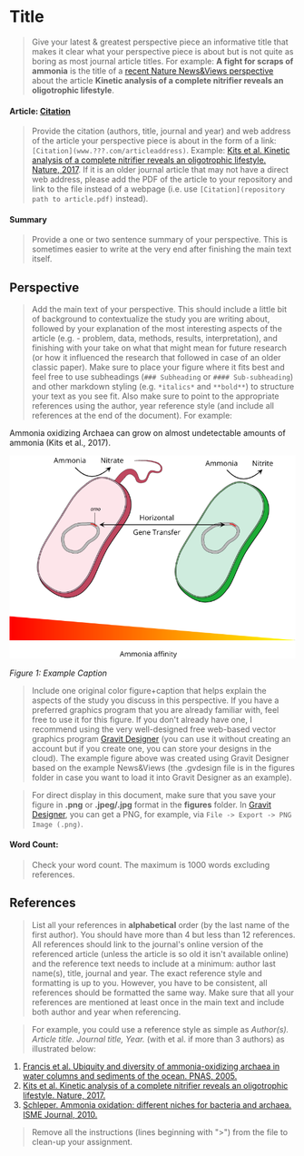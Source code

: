 # Title

> Give your latest & greatest perspective piece an informative title that makes it clear what your perspective piece is about but is not quite as boring as most journal article titles. For example: **A fight for scraps of ammonia** is the title of a [recent Nature News&Views perspective](http://www.nature.com/nature/journal/v549/n7671/full/549162a.html) about the article **Kinetic analysis of a complete nitrifier reveals an oligotrophic lifestyle**.

#### Article: [Citation](www.???.com/pathtoarticle)

> Provide the citation (authors, title, journal and year) and web address of the article your perspective piece is about in the form of a link: `[Citation](www.???.com/articleaddress)`. Example: [Kits et al. Kinetic analysis of a complete nitrifier reveals an oligotrophic lifestyle. Nature, 2017](http://www.nature.com/nature/journal/v549/n7671/full/nature23679.html). If it is an older journal article that may not have a direct web address, please add the PDF of the article to your repository and link to the file instead of a webpage (i.e. use `[Citation](repository path to article.pdf)` instead).

#### Summary

> Provide a one or two sentence summary of your perspective. This is sometimes easier to write at the very end after finishing the main text itself.

## Perspective

> Add the main text of your perspective. This should include a little bit of background to contextualize the study you are writing about, followed by your explanation of the most interesting aspects of the article (e.g. - problem, data, methods, results, interpretation), and finishing with your take on what that might mean for future research (or how it influenced the research that followed in case of an older classic paper). Make sure to place your figure where it fits best and feel free to use subheadings (`### Subheading` or `#### Sub-subheading`) and other markdown styling (e.g. `*italics*` and `**bold**`) to structure your text as you see fit. Also make sure to point to the appropriate references using the author, year reference style (and include all references at the end of the document). For example:

Ammonia oxidizing Archaea can grow on almost undetectable amounts of ammonia (Kits et al., 2017).


![Figure 1](figures/example_figure.png)

*Figure 1: Example Caption*

> Include one original color figure+caption that helps explain the aspects of the study you discuss in this perspective. If you have a preferred graphics program that you are already familiar with, feel free to use it for this figure. If you don't already have one, I recommend using the very well-designed free web-based vector graphics program [Gravit Designer](https://designer.gravit.io/) (you can use it without creating an account but if you create one, you can store your designs in the cloud). The example figure above was created using Gravit Designer based on the example News&Views (the .gvdesign file is in the figures folder in case you want to load it into Gravit Designer as an example).

> For direct display in this document, make sure that you save your figure in **.png** or **.jpeg/.jpg** format in the **figures** folder. In [Gravit Designer](https://designer.gravit.io/), you can get a PNG, for example, via `File -> Export -> PNG Image (.png)`.

#### Word Count:

> Check your word count. The maximum is 1000 words excluding references.

## References

> List all your references in **alphabetical** order (by the last name of the first author). You should have more than 4 but less than 12 references. All references should link to the journal's online version of the referenced article (unless the article is so old it isn't available online) and the reference text needs to include at a minimum: author last name(s), title, journal and year. The exact reference style and formatting is up to you. However, you have to be consistent, all references should be formatted the same way. Make sure that all your references are mentioned at least once in the main text and include both author and year when referencing.

> For example, you could use a reference style as simple as *Author(s). Article title. Journal title, Year.* (with et al. if more than 3 authors) as illustrated below:

1. [Francis et al. Ubiquity and diversity of ammonia-oxidizing archaea in water columns and sediments of the ocean. PNAS, 2005.](http://www.pnas.org/content/102/41/14683)
1. [Kits et al. Kinetic analysis of a complete nitrifier reveals an oligotrophic lifestyle. Nature, 2017.](http://www.nature.com/nature/journal/v549/n7671/full/nature23679.html)
1. [Schleper. Ammonia oxidation: different niches for bacteria and archaea. ISME Journal, 2010.](https://www.nature.com/ismej/journal/v4/n9/full/ismej2010111a.html)

> Remove all the instructions (lines beginning with ">") from the file to clean-up your assignment.
